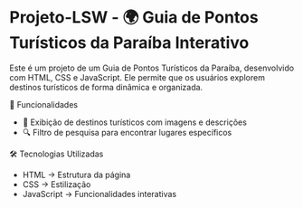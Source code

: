 # Projeto-LSW - 🌍 Guia de Pontos Turísticos da Paraíba Interativo
Este é um projeto de um Guia de Pontos Turísticos da Paraíba, desenvolvido com HTML, CSS e JavaScript. Ele permite que os usuários explorem destinos turísticos de forma dinâmica e organizada.

🚀 Funcionalidades

  - 📍 Exibição de destinos turísticos com imagens e descrições
  - 🔍 Filtro de pesquisa para encontrar lugares específicos

🛠️ Tecnologias Utilizadas

  - HTML → Estrutura da página
  - CSS → Estilização
  - JavaScript → Funcionalidades interativas
